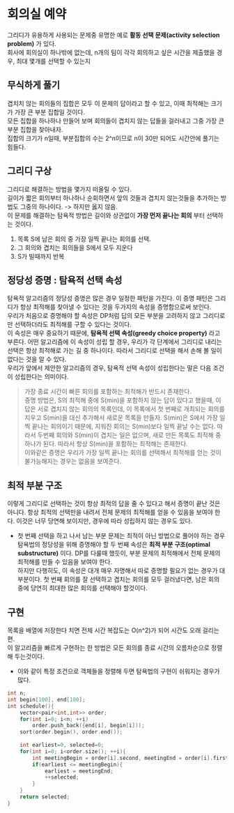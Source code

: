 # 회의실 예약
그리디가 유용하게 사용되는 문제중 유명한 예로 __활동 선택 문제(activity selection problem)__ 가 있다.  
회사에 회의실이 하나밖에 없는데, n개의 팀이 각각 회의하고 싶은 시간을 제출했을 경우, 최대 몇개를 선택할 수 있는지

## 무식하게 풀기
겹치치 않는 회의들의 집합은 모두 이 문제의 답이라고 할 수 있고, 이때 최적해는 크기가 가장 큰 부분 집합일 것이다.  
모든 집합을 하나하나 만들어 보며 회의들이 겹치지 않는 답들을 걸러내고 그중 가장 큰 부분 집합을 찾아내자.  
집합의 크기가 n일때, 부분집합의 수는 2^n이므로 n이 30만 되어도 시간안에 풀기는 힘들다.  

## 그리디 구상
그리디로 해결하는 방법을 몇가지 떠올릴 수 있다.  
길이가 짧은 회의부터 하나하나 순회하면서 앞의 것들과 겹치지 않는것들을 추가하는 방법도 그중의 하나이다. -> 하지만 옳지 않음.  
이 문제를 해결하는 탐욕적 방법은 길이와 상관없이 __가장 먼저 끝나는 회의__ 부터 선택하는 것이다.
1. 목록 S에 남은 회의 중 가장 일찍 끝나는 회의를 선택.
2. 그 회의와 겹치는 회의들을 S에서 모두 지운다
3. S가 빌때까지 반복

## 정당성 증명 : 탐욕적 선택 속성
탐욕적 알고리즘의 정당성 증명은 많은 경우 일정한 패턴을 가진다. 이 증명 패턴은 그리디가 항상 최적해를 찾아낼 수 있다는 것을 두가지의 속성을 증명함으로써 보인다.  
우리가 처음으로 증명해야 할 속성은 DP처럼 답의 모든 부분을 고려하지 않고 그리디로만 선택하더라도 최적해를 구할 수 있다는 것이다.  
이 속성은 매우 중요하기 때문에, __탐욕적 선택 속성(greedy choice property)__ 라고 부른다. 어떤 알고리즘에 이 속성이 성립 할 경우, 우리가 각 단계에서 그리디로 내리는 선택은 항상 최적해로 가는 길 중 하나이다.
따라서 그리디로 선택을 해서 손해 볼 일이 없다는 것을 알 수 있다.  
우리가 앞에서 제안한 알고리즘의 경우, 탐욕적 선택 속성이 성립한다는 말은 다음 조건이 성립한다는 의미이다.
> 가장 종료 시간이 빠른 회의를 포함하는 최적해가 반드시 존재한다.  
증명 방법은, S의 최적해 중에 S(min)을 포함하지 않는 답이 있다고 했을때, 이 답은 서로 겹치지 않는 회의의 목록인데, 이 목록에서 첫 번째로 개최되는 회의를 지우고 S(min)을 대신 추가해서 새로운 목록을 만들자. 
S(min)은 S에서 가장 일찍 끝나는 회의이기 때문에, 지워진 회의는 S(min)보다 일찍 끝날 수는 없다. 따라서 두번째 회의와 S(min)이 겹치는 일은 없으며, 새로 만든 목록도 최적해 중 하나가 된다. 
> 따라서 항상 S(min)을 포함하는 최적해는 존재한다.  
이와같은 증명은 우리가 가장 일찍 끝나는 회의를 선택해서 최적해를 얻는 것이 불가능해지는 경우는 없음을 보여준다.

## 최적 부분 구조
이렇게 그리디로 선택하는 것이 항상 최적의 답을 줄 수 있다고 해서 증명이 끝난 것은 아니다. 항상 최적의 선택만을 내려서 전체 문제의 최적해를 얻을 수 있음을 보여야 한다. 이것은 너무 당연해 보이지만, 경우에 따라 성립하지 않는 경우도 있다. 
- 첫 번째 선택을 하고 나서 남는 부분 문제는 최적이 아닌 방법으로 풀어야 하는 경우  
탐욕법의 정당성을 위해 증명해야 할 두 번째 속성은 __최적 부분 구조(optimal substructure)__ 이다. DP를 다룰때 했듯이, 부분 문제의 최적해에서 전체 문제의 최적해를 만들 수 있음을 보여야 한다.  
하지만 다행히도, 이 속성은 대개 매우 자명해서 따로 증명할 필요가 없는 경우가 대부분이다. 첫 번째 회의를 잘 선택하고 겹치는 회의를 모두 걸러냈다면, 남은 회의 중에 당연히 최대한 많은 회의를 선택해야 할것이다.

## 구현
목록을 배열에 저장한다 치면 전체 시간 복잡도는 O(n^2)가 되어 시간도 오래 걸리는 편.  
이 알고리즘을 빠르게 구현하는 한 방법은 모든 회의를 종료 시간의 오름차순으로 정렬해 두는것이다.  
- 이와 같이 특정 조건으로 객체들을 정렬해 두면 탐욕법의 구현이 쉬워지는 경우가 많다.
```cpp
int n;
int begin[100], end[100];
int schedule(){
    vector<pair<int,int>> order;
    for(int i=0; i<n; ++i)
        order.push_back({end[i], begin[i]));
    sort(order.begin(), order.end());
    
    int earliest=0, selected=0;
    for(int i=0; i<order.size(); ++i){
        int meetingBegin = order[i].second, meetingEnd = order[i].first;
        if(earliest <= meetingBegin){
            earliest = meetingEnd;
            ++selected;
        }
    }
    return selected;
}
```


